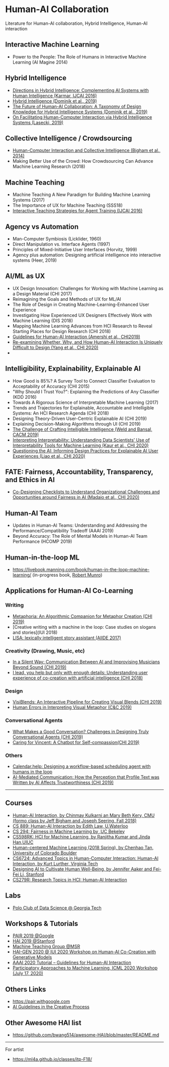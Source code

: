 # Human-AI Collaboration
Literature for Human-AI collaboration, Hybrid Intelligence, Human-AI interaction

## Interactive Machine Learning
- Power to the People: The Role of Humans in Interactive Machine Learning (AI Magine 2014)

## Hybrid Intelligence
- [Directions in Hybrid Intelligence: Complementing AI Systems with Human Intelligence (Karmar, IJCAI 2016)](https://www.ijcai.org/Proceedings/16/Papers/603.pdf)
- [Hybrid Intelligence (Dominik et al., 2019)](https://link.springer.com/article/10.1007/s12599-019-00595-2)
- [The Future of Human-AI Collaboration: A Taxonomy of Design Knowledge for Hybrid Intelligence Systems (Dominik et al., 2019)](https://www.alexandria.unisg.ch/254994/)
- [On Facilitating Human-Computer Interaction via Hybrid Intelligence Systems (Lasecki, 2019)](https://pdfs.semanticscholar.org/af1f/3e78f052e0f50840b284c94ff5ae2c3a1c8f.pdf)

## Collective Intelligence / Crowdsourcing
- [Human-Computer Interaction and Collective Intelligence (Bigham et al., 2014)](https://pdfs.semanticscholar.org/348e/72a77ff388b5af54f7bf84c032317b4d083e.pdf)
- Making Better Use of the Crowd: How Crowdsourcing Can Advance Machine Learning Research (2018)

## Machine Teaching
- Machine Teaching A New Paradigm for Building Machine Learning Systems (2017)
- The Importance of UX for Machine Teaching (SSS18)
- [Interactive Teaching Strategies for Agent Training (IJCAI 2016)](https://www.microsoft.com/en-us/research/publication/interactive-teaching-strategies-agent-training/)

## Agency vs Automation
- Man-Computer Symbiosis (Licklider, 1960)
- Direct Manipulation vs. Interface Agents (1997)
- Principles of Mixed-Initiative User Interfaces (Horvitz, 1999)
- Agency plus automation: Designing artificial intelligence into interactive systems (Heer, 2019)

## AI/ML as UX
- UX Design Innovation: Challenges for Working with Machine Learning as a Design Material (CHI 2017)
- Reimagining the Goals and Methods of UX for ML/AI
- The Role of Design in Creating Machine-Learning-Enhanced User Experience
- Investigating How Experienced UX Designers Effectively Work with Machine Learning (DIS 2018)
- Mapping Machine Learning Advances from HCI Research to Reveal Starting Places for Design Research (CHI 2018)
- [Guidelines for Human-AI Interaction (Amershi et al., CHI2019)](https://www.microsoft.com/en-us/research/uploads/prod/2019/01/Guidelines-for-Human-AI-Interaction-camera-ready.pdf)
- [Re-examining Whether, Why, and How Human-AI Interaction Is Uniquely Difficult to Design (Yang et al., CHI 2020)](https://www.researchgate.net/publication/338459008_Re-examining_Whether_Why_and_How_Human-AI_Interaction_Is_Uniquely_Difficult_to_Design)
- 

## Intelligibility, Explainability, Explainable AI
- How Good is 85%? A Survey Tool to Connect Classifier Evaluation to Acceptability of Accuracy (CHI 2015)
- "Why Should I Trust You?": Explaining the Predictions of Any Classifier (KDD 2016)
- Towards A Rigorous Science of Interpretable Machine Learning (2017)
- Trends and Trajectories for Explainable, Accountable and Intelligible Systems: An HCI Research Agenda (CHI 2018)
- Designing Theory-Driven User-Centric Explainable AI (CHI 2019)
- Explaining Decision-Making Algorithms through UI (CHI 2019)
- [The Challenge of Crafting Intelligible Intelligence (Weld and Bansal, CACM 2019)](https://cacm.acm.org/magazines/2019/6/237004-the-challenge-of-crafting-intelligible-intelligence/fulltext#R13)
- [Interpreting Interpretability: Understanding Data Scientists’ Use of Interpretability Tools for Machine Learning (Kaur et al., CHI 2020)](http://www-personal.umich.edu/~harmank/Papers/CHI2020_Interpretability.pdf)
- [Questioning the AI: Informing Design Practices for Explainable AI User Experiences (Liao et al., CHI 2020)](https://arxiv.org/abs/2001.02478)

## FATE: Fairness, Accountability, Transparency, and Ethics in AI
- [Co-Designing Checklists to Understand Organizational Challenges and Opportunities around Fairness in AI (Madaio et al., CHI 2020)](http://www.jennwv.com/papers/checklists.pdf)

## Human-AI Team
- Updates in Human-AI Teams: Understanding and Addressing the Performance/Compatibility Tradeoff (AAAI 2019)
- Beyond Accuracy: The Role of Mental Models in Human-AI Team Performance (HCOMP 2019)

## Human-in-the-loop ML
- https://livebook.manning.com/book/human-in-the-loop-machine-learning/ (in-progress book, [Robert Munro](http://www.robertmunro.com))


## Applications for Human-AI Co-Learning
### Writing
- [Metaphoria: An Algorithmic Companion for Metaphor Creation (CHI 2019)](http://www.katygero.com/papers/Metaphoria_Revision.pdf)
- [Creative writing with a machine in the loop: Case studies on slogans and stories](IUI 2018)
- [LISA: lexically intelligent story assistant (AIIDE 2017)](https://www.aaai.org/ocs/index.php/AIIDE/AIIDE17/paper/viewPDFInterstitial/15883/15202)

### Creativity (Drawing, Music, etc)
- [In a Silent Way: Communication Between AI and Improvising Musicians Beyond Sound (CHI 2019)](https://dl.acm.org/citation.cfm?id=3300268)
- [I lead, you help but only with enough details: Understanding user experience of co-creation with artificial intelligence (CHI 2018)](https://dl.acm.org/citation.cfm?id=3174223)

### Design
- [VisiBlends: An Interactive Pipeline for Creating Visual Blends (CHI 2019)](https://www.cs.columbia.edu/~chilton/web/my_publications/VisiBlends_CHI2019.pdf)
- [Human Errors in Interpreting Visual Metaphor (C&C 2019)](https://www.cs.columbia.edu/~chilton/web/my_publications/Human_Errors_in_Interpreting_Visual_Meaning.pdf)

### Conversational Agents
- [What Makes a Good Conversation? Challenges in Designing Truly Conversational Agents (CHI 2019)](https://arxiv.org/pdf/1901.06525.pdf)
- [Caring for Vincent: A Chatbot for Self-compassion(CHI 2019)](https://minha-lee.github.io/files/lee_vincent_chatbot_CHI2019.pdf)

### Others
- [Calendar.help: Designing a workflow-based scheduling agent with humans in the loop](https://arxiv.org/pdf/1703.08428)
- [AI-Mediated Communication: How the Perception that Profile Text was Written by AI Affects
Trustworthiness (CHI 2019)](http://www.mauricejakesch.com/pub/chi2019__ai_mc_camera_ready.pdf)

-------

## Courses
- [Human-AI Interaction, by Chinmay Kulkarni an Mary Beth Kery, CMU (formo class by Jeff Bigham and Joseph Seering, Fall 2018)](http://www.humanaiclass.org)
- [CS 889: Human-AI Interaction by Edith Law, U.Waterloo](http://edithlaw.ca/teaching/cs889/2018/index.html)
- [CS 294: Fairness in Machine Learning by ,UC Bekeley](https://fairmlclass.github.io)
- [CS598RK: HCI for Machine Learning, by Ranjitha Kumar and Jinda Han,UIUC](https://courses.grainger.illinois.edu/cs598rk/fa2019/)
- [Human-centered Machine Learning (2018 Spring), by Chenhao Tan, University of Colorado Boulder](https://chenhaot.com/courses/hcml/home.html)
- [CS6724: Advanced Topics in Human-Computer Interaction: Human-AI Interaction, by Kurt Lurther, Virginia Tech](https://wordpress.cs.vt.edu/cs6724s20/)
- [Designing AI to Cultivate Human Well-Being, by Jennifer Aaker and Fei-Fei Li, Stanford](https://designing-ai.su.domains)
- [CS279R: Research Topics in HCI: Human-AI Interaction](https://docs.google.com/document/d/1tR7G1ghLYpcqFj3v_E3CEBTAINIJuMTOumR1CCfykoo/edit)

## Labs
- [Polo Club of Data Science @ Georgia Tech](https://poloclub.github.io)

## Workshops & Tutorials
- [PAIR 2019 @Google](https://pair.withgoogle.com/events/symposium/)
- [HAI 2019 @Stanford](https://hai.stanford.edu/events/2019-hai-symposium/overview)
- [Machine Teaching Group @MSR](https://www.microsoft.com/en-us/research/group/machine-teaching-group/)
- [HAI-GEN 2020 @ IUI 2020 Workshop on Human-AI Co-Creation with Generative Models](https://hai-gen2020.github.io)
- [AAAI 2020 Tutorial – Guidelines for Human-AI Interaction](https://www.microsoft.com/en-us/research/project/guidelines-for-human-ai-interaction/articles/aaai-2020-tutorial-guidelines-for-human-ai-interaction/)
- [Participatory Approaches to Machine Learning, ICML 2020 Workshop (July 17, 2020)](https://participatoryml.github.io)

## Others Links
- https://pair.withgoogle.com
- [AI Guidelines in the Creative Process](https://medium.com/microsoft-design/ai-guidelines-in-the-creative-process-807b6d31cda2)

## Other Awesome HAI list
- https://github.com/bwang514/awesome-HAI/blob/master/README.md

-------
For artist
- https://ml4a.github.io/classes/itp-F18/

